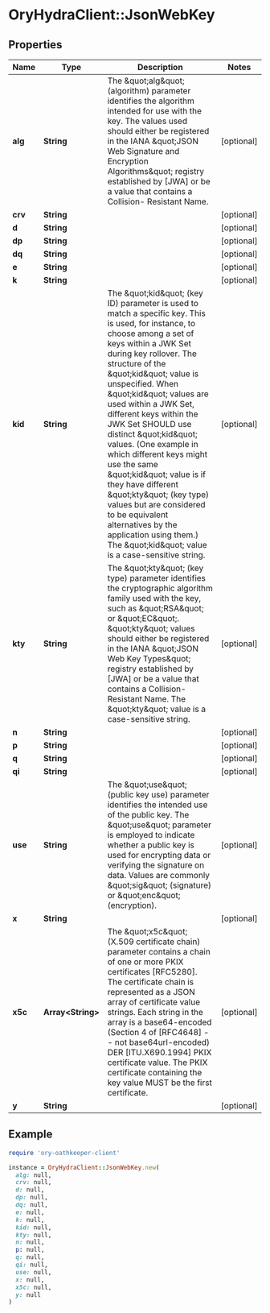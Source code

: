 # OryHydraClient::JsonWebKey

## Properties

| Name | Type | Description | Notes |
| ---- | ---- | ----------- | ----- |
| **alg** | **String** | The \&quot;alg\&quot; (algorithm) parameter identifies the algorithm intended for use with the key.  The values used should either be registered in the IANA \&quot;JSON Web Signature and Encryption Algorithms\&quot; registry established by [JWA] or be a value that contains a Collision- Resistant Name. | [optional] |
| **crv** | **String** |  | [optional] |
| **d** | **String** |  | [optional] |
| **dp** | **String** |  | [optional] |
| **dq** | **String** |  | [optional] |
| **e** | **String** |  | [optional] |
| **k** | **String** |  | [optional] |
| **kid** | **String** | The \&quot;kid\&quot; (key ID) parameter is used to match a specific key.  This is used, for instance, to choose among a set of keys within a JWK Set during key rollover.  The structure of the \&quot;kid\&quot; value is unspecified.  When \&quot;kid\&quot; values are used within a JWK Set, different keys within the JWK Set SHOULD use distinct \&quot;kid\&quot; values.  (One example in which different keys might use the same \&quot;kid\&quot; value is if they have different \&quot;kty\&quot; (key type) values but are considered to be equivalent alternatives by the application using them.)  The \&quot;kid\&quot; value is a case-sensitive string. | [optional] |
| **kty** | **String** | The \&quot;kty\&quot; (key type) parameter identifies the cryptographic algorithm family used with the key, such as \&quot;RSA\&quot; or \&quot;EC\&quot;. \&quot;kty\&quot; values should either be registered in the IANA \&quot;JSON Web Key Types\&quot; registry established by [JWA] or be a value that contains a Collision- Resistant Name.  The \&quot;kty\&quot; value is a case-sensitive string. | [optional] |
| **n** | **String** |  | [optional] |
| **p** | **String** |  | [optional] |
| **q** | **String** |  | [optional] |
| **qi** | **String** |  | [optional] |
| **use** | **String** | The \&quot;use\&quot; (public key use) parameter identifies the intended use of the public key. The \&quot;use\&quot; parameter is employed to indicate whether a public key is used for encrypting data or verifying the signature on data. Values are commonly \&quot;sig\&quot; (signature) or \&quot;enc\&quot; (encryption). | [optional] |
| **x** | **String** |  | [optional] |
| **x5c** | **Array&lt;String&gt;** | The \&quot;x5c\&quot; (X.509 certificate chain) parameter contains a chain of one or more PKIX certificates [RFC5280].  The certificate chain is represented as a JSON array of certificate value strings.  Each string in the array is a base64-encoded (Section 4 of [RFC4648] -- not base64url-encoded) DER [ITU.X690.1994] PKIX certificate value. The PKIX certificate containing the key value MUST be the first certificate. | [optional] |
| **y** | **String** |  | [optional] |

## Example

```ruby
require 'ory-oathkeeper-client'

instance = OryHydraClient::JsonWebKey.new(
  alg: null,
  crv: null,
  d: null,
  dp: null,
  dq: null,
  e: null,
  k: null,
  kid: null,
  kty: null,
  n: null,
  p: null,
  q: null,
  qi: null,
  use: null,
  x: null,
  x5c: null,
  y: null
)
```

